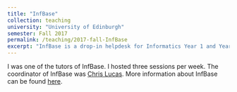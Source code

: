 ```yaml
---
title: "InfBase"
collection: teaching
university: "University of Edinburgh"
semester: Fall 2017
permalink: /teaching/2017-fall-InfBase
excerpt: "InfBase is a drop-in helpdesk for Informatics Year 1 and Year 2 students to get additional tutoring and support with their courses."
---
```


I was one of the tutors of InfBase. I hosted three sessions per week.
The coordinator of InfBase was [Chris Lucas](http://homepages.inf.ed.ac.uk/clucas2/). 
More information about InfBase can be found [here](https://informaticsstudentsupport.wordpress.com/).
